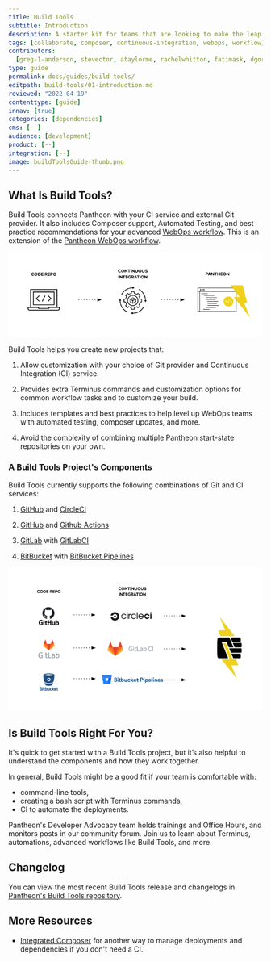 ```yaml
---
title: Build Tools
subtitle: Introduction
description: A starter kit for teams that are looking to make the leap to more advanced workflows.
tags: [collaborate, composer, continuous-integration, webops, workflow]
contributors:
  [greg-1-anderson, stevector, ataylorme, rachelwhitton, fatimask, dgorton]
type: guide
permalink: docs/guides/build-tools/
editpath: build-tools/01-introduction.md
reviewed: "2022-04-19"
contenttype: [guide]
innav: [true]
categories: [dependencies]
cms: [--]
audience: [development]
product: [--]
integration: [--]
image: buildToolsGuide-thumb.png
---
```


## What Is Build Tools?

Build Tools connects Pantheon with your CI service and external Git provider. It also includes Composer support, Automated Testing, and best practice recommendations for your advanced [WebOps workflow](https://pantheon.io/webops). This is an extension of the [Pantheon WebOps workflow](/pantheon-workflow).

![Build Tools Structure diagram ](../../../images/pr-workflow/build-tools-structure-diagram.png)

Build Tools helps you create new projects that:

1. Allow customization with your choice of Git provider and Continuous Integration (CI) service.

1. Provides extra Terminus commands and customization options for common workflow tasks and to customize your build.

1. Includes templates and best practices to help level up WebOps teams with automated testing, composer updates, and more.

1. Avoid the complexity of combining multiple Pantheon start-state repositories on your own.

### A Build Tools Project's Components

Build Tools currently supports the following combinations of Git and CI services:

1. [<Icon icon="github"/> GitHub](https://github.com) and [CircleCI](https://circleci.com/)

1. [<Icon icon="github"/> GitHub](https://github.com) and [Github Actions](https://github.com/features/actions)

1. [<Icon icon="gitlab"/> GitLab](https://about.gitlab.com) with [GitLabCI](https://about.gitlab.com/product/continuous-integration/)

1. [<Icon icon="bitbucket"/> BitBucket](https://bitbucket.org/product/) with [BitBucket Pipelines](https://bitbucket.org/product/features/pipelines)

![Build Tools Providers Diagram](../../../images/pr-workflow/build-tools-provider-diagram.png)

## Is Build Tools Right For You?

It's quick to get started with a Build Tools project, but it’s also helpful to understand the components and how they work together.

In general, Build Tools might be a good fit if your team is comfortable with:

- command-line tools,
- creating a bash script with Terminus commands,
- CI to automate the deployments.

<Enablement title="Developer Resources" link="https://pantheon.io/learn-pantheon">

Pantheon's Developer Advocacy team holds trainings and Office Hours, and monitors posts in our community forum. Join us to learn about Terminus, automations, advanced workflows like Build Tools, and more.

</Enablement>

## Changelog

You can view the most recent Build Tools release and changelogs in [Pantheon's Build Tools repository](https://github.com/pantheon-systems/terminus-build-tools-plugin/releases).

## More Resources

- [Integrated Composer](/guides/integrated-composer) for another way to manage deployments and dependencies if you don't need a CI.
